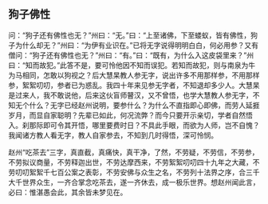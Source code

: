 ##  狗子佛性

问：“狗子还有佛性也无？”州曰：“无。”曰：“上至诸佛，下至蝼蚁，皆有佛性，狗子为什么却无？”州曰：“为伊有业识在。”已将无字说得明明白白，何必用参？又有僧问：“狗子还有佛性也无？”州曰：“有。”曰：“既有，为什么入这皮袋里来？”州曰：“知而故犯。”此答不是，要可怜他因不知而误犯。若知而故犯，则与南泉为牛为马相同，怎敢以狗视之？后大慧杲教人参无字，说出许多不用那样参，不用那样参，絮絮叨叨，参者已为惑乱。我四十年来见参无字者，不知退却多少人。大慧杲是过来人，我不敢说他，后来这伙盲师瞽汉，又不曾悟，也学大慧教人参无字，不知无个什么？无字已经赵州说明，要参什么？为什么不直指即心即佛，而劳人延捱岁月，而显自家聪明？先辈已如此，何况流弊？而今只要开示亲切，学者自然悟入。刹那际即可令其开悟，哪里要费时日？不具此手眼，而欲为人师，岂不自愧？我闻诸方教人看无字，教人自家参去，不知到几时得悟，深可怜悯。

赵州“吃茶去”三字，真直截，真痛快，真干净，了然，不劳疑，不劳信，不劳参，不劳拟议商量，不劳释迦出世，不劳达摩西来，不劳絮絮叨叨四十九年之大藏，不劳叨叨絮絮千七百公案之表彰，不劳安佛与众生之名，不劳列十法界之序，合三千大千世界众生，一齐合掌念吃茶去，遂一齐休去，成一极乐世界。想赵州闻此言，必曰：惟湛愚会此，其余皆未梦见在。
